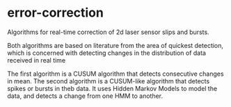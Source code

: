# error-correction
Algorithms for real-time correction of 2d laser sensor slips and bursts.

Both algorithms are based on literature from the area of quickest detection, which is concerned with detecting changes in the distribution of data received in real time

The first algorithm is a CUSUM algorithm that detects consecutive changes in mean.
The second algorithm is a CUSUM-like algorithm that detects spikes or bursts in theb data.
It uses Hidden Markov Models to model the data, and detects a change from one HMM to another.
